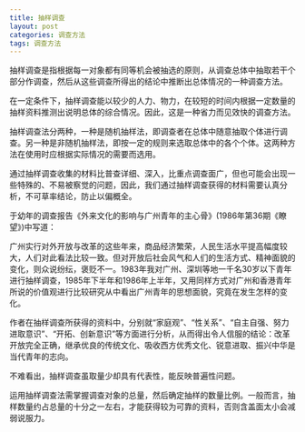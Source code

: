 ```yaml
---
title: 抽样调查
layout: post
categories: 调查方法
tags: 调查方法
---
```


抽样调查是指根据每一对象都有同等机会被抽选的原则，从调查总体中抽取若干个部分作调查，然后从这些调查所得出的结论中推断出总体情况的一种调查方法。

在一定条件下，抽样调查能以较少的人力、物力，在较短的时间内根据一定数量的抽样资料推测出说明总体的综合情况。因此，这是一种省力而见效快的调查方法。

抽样调查法分两种，一种是随机抽样法，即调查者在总体中随意抽取个体进行调查。另一种是非随机抽样法，即按一定的规则来选取总体中的各个个体。这两种方法在使用时应根据实际情况的需要而选用。

通过抽样调查收集的材料比普查详细、深入，比重点调查面广，但也可能会出现一些特殊的、不易被察觉的问题，因此，我们通过抽样调查获得的材料需要认真分析，不可草率结论，防止以偏概全。

于幼年的调查报告《外来文化的影响与广州青年的主心骨》(1986年第36期《瞭望》)中写道：

广州实行对外开放与改革的这些年来，商品经济繁荣，人民生活水平提高幅度较大，人们对此看法比较一致。但对开放后社会风气和人们的生活方式、精神面貌的变化，则众说纷纭，褒贬不一。1983年我对广州、深圳等地一千名30岁以下青年进行抽样调查，1985年下半年和1986年上半年，又用同样方式对广州和香港青年所说的价值观进行比较研究从中看出广州青年的思想面貌，究竟在发生怎样的变化。

作者在抽样调查所获得的资料中，分别就“家庭观”、“性关系”、“自主自强、努力进取意识”、“开拓、创新意识”等方面进行分析，从而得出令人信服的结论：改革开放完全正确，继承优良的传统文化、吸收西方优秀文化、锐意进取、振兴中华是当代青年的志向。

不难看出，抽样调查虽取量少却具有代表性，能反映普遍性问题。

运用抽样调查法需掌握调查对象的总量，然后确定抽样的数量比例。一般而言，抽样数量约占总量的十分之一左右，才能获得较为可靠的资料，否则含盖面太小会减弱说服力。 